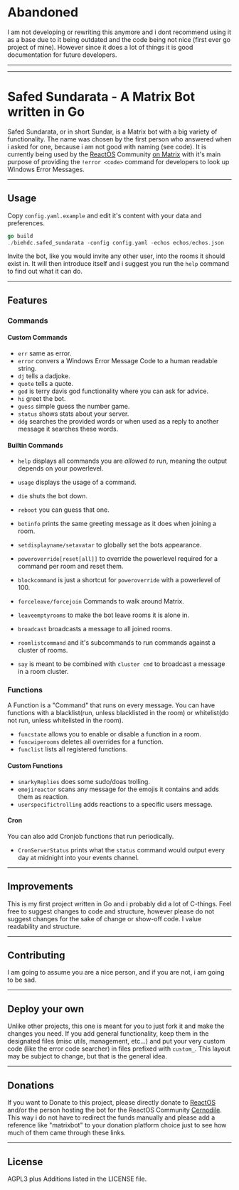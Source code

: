 # Abandoned
I am not developing or rewriting this anymore and i dont recommend using it as a base due to it being outdated and the code being not nice (first ever go project of mine). However since it does a lot of things it is good documentation for future developers.

---
---
# Safed Sundarata - A Matrix Bot written in Go
Safed Sundarata, or in short Sundar, is a Matrix bot with a big variety of functionality. The name was chosen by the first person who answered when i asked for one, because i am not good with naming (see code). It is currently being used by the [ReactOS](https://reactos.org/) Community [on Matrix](https://matrix.to/#/#community:reactos.org) with it's main purpose of providing the `!error <code>` command for developers to look up Windows Error Messages.


---
## Usage
Copy `config.yaml.example` and edit it's content with your data and preferences.
```go
go build
./biehdc.safed_sundarata -config config.yaml -echos echos/echos.json
 ```
Invite the bot, like you would invite any other user, into the rooms it should exist in.
It will then introduce itself and i suggest you run the `help` command to find out what it can do.

---
## Features
### Commands
#### Custom Commands
- `err` same as error.
- `error` convers a Windows Error Message Code to a human readable string.
- `dj` tells a dadjoke.
- `quote` tells a quote.
- `god` is terry davis god functionality where you can ask for advice.
- `hi` greet the bot.
- `guess` simple guess the number game.
- `status` shows stats about your server.
- `ddg` searches the provided words or when used as a reply to another message it searches these words.

#### Builtin Commands
- `help` displays all commands you are *allowed to* run, meaning the output depends on your powerlevel.
- `usage` displays the usage of a command.

- `die` shuts the bot down.
- `reboot` you can guess that one.
- `botinfo` prints the same greeting message as it does when joining a room.

- `setdisplayname/setavatar` to globally set the bots appearance.

- `poweroverride[reset[all]]` to override the powerlevel required for a command per room and reset them.
- `blockcommand` is just a shortcut for `poweroverride` with a powerlevel of 100.

- `forceleave/forcejoin` Commands to walk around Matrix.
- `leaveemptyrooms` to make the bot leave rooms it is alone in.
- `broadcast` broadcasts a message to all joined rooms.

- `roomlistcommand` and it's subcommands to run commands against a cluster of rooms.
- `say` is meant to be combined with `cluster cmd` to broadcast a message in a room cluster.


### Functions
A Function is a "Command" that runs on every message. You can have functions with a blacklist(run, unless blacklisted in the room) or whitelist(do not run, unless whitelisted in the room).
- `funcstate` allows you to enable or disable a function in a room.
- `funcwiperooms` deletes all overrides for a function.
- `funclist` lists all registered functions.

#### Custom Functions
- `snarkyReplies` does some sudo/doas trolling.
- `emojireactor` scans any message for the emojis it contains and adds them as reaction.
- `userspecifictrolling` adds reactions to a specific users message.


#### Cron
You can also add Cronjob functions that run periodically.
- `CronServerStatus` prints what the `status` command would output every day at midnight into your events channel.

---
## Improvements
This is my first project written in Go and i probably did a lot of C-things. Feel free to suggest changes to code and structure, however please do not suggest changes for the sake of change or show-off code. I value readability and structure.

---
## Contributing
I am going to assume you are a nice person, and if you are not, i am going to be sad.

---
## Deploy your own
Unlike other projects, this one is meant for you to just fork it and make the changes you need. If you add general functionality, keep them in the designated files (misc utils, management, etc...) and put your very custom code (like the error code searcher) in files prefixed with `custom_`. This layout may be subject to change, but that is the general idea.

---
## Donations
If you want to Donate to this project, please directly donate to [ReactOS](https://reactos.org/donate/) and/or the person hosting the bot for the ReactOS Community [Cernodile](https://cernodile.com/donate.php). This way i do not have to redirect the funds manually and please add a reference like "matrixbot" to your donation platform choice just to see how much of them came through these links.

---
## License
AGPL3 plus Additions listed in the LICENSE file.
